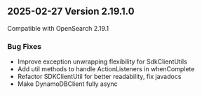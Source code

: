 ## 2025-02-27 Version 2.19.1.0

Compatible with OpenSearch 2.19.1

### Bug Fixes
* Improve exception unwrapping flexibility for SdkClientUtils
* Add util methods to handle ActionListeners in whenComplete
* Refactor SDKClientUtil for better readability, fix javadocs
* Make DynamoDBClient fully async